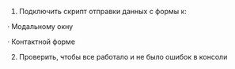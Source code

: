 1) Подключить скрипт отправки данных с формы к:

·        Модальному окну

·        Контактной форме

2) Проверить, чтобы все работало и не было ошибок в консоли
